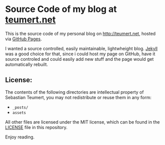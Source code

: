 Source Code of my blog at [teumert.net](http://teumert.net)
===========================================================

This is the source code of my personal blog on http://teumert.net, hosted via 
[GitHub Pages](http://pages.github.com).

I wanted a source controlled, easily maintainable, lightwheight blog. 
[Jekyll](http://jekyllrb.com) was a good choice for that, since i could
host my page on GitHub, have it source controled and could easily add new stuff
and the page would get automatically rebuilt.

License:
--------

The contents of the following directories are intellectual property of Sebastian 
Teumert, you may not redistribute or reuse them in any form:

* `_posts/`
* `assets`

All other files are licensed under the MIT license, which can be found in the 
[LICENSE](https://github.com/NetzwergX/netzwergx.github.com/blob/master/LICENSE)
file in this repository.


Enjoy reading.



